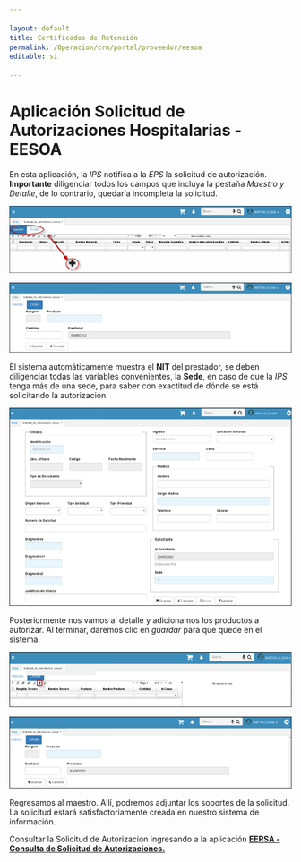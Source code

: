 ```yaml
---

layout: default
title: Certificados de Retención
permalink: /Operacion/crm/portal/proveedor/eesoa
editable: si

---
```


# Aplicación Solicitud de Autorizaciones Hospitalarias - EESOA


En esta aplicación, la *IPS* notifica a la *EPS* la solicitud de autorización. **Importante** diligenciar todos los campos que incluya la pestaña *Maestro y Detalle*, de lo contrario, quedaría incompleta la solicitud. 

![](eesoa1.png)

![](eesoa2.png)

El sistema automáticamente muestra el **NIT** del prestador, se deben diligenciar todas las variables convenientes, la **Sede**, en caso de que la *IPS* tenga más de una sede,  para saber con exactitud de dónde se está solicitando la autorización.

![](eesoa3.png)

Posteriormente nos vamos al detalle y adicionamos los productos a autorizar. Al terminar, daremos clic en *guardar* para que quede en el sistema.  

![](eesoa4.png)

![](eesoa5.png)

Regresamos al maestro.  Allí, podremos adjuntar los soportes de la solicitud. La solicitud estará satisfactoriamente creada en nuestro sistema de información.

Consultar la Solicitud de Autorizacion ingresando a la aplicación [**EERSA - Consulta de Solicitud de Autorizaciones.**](http://docs.oasiscom.com/Operacion/crm/portal/proveedor/eersa)
